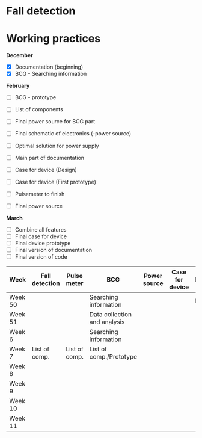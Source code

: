 # Fall detection

# Working practices

**December**
- [x] Documentation (beginning)
- [x] BCG - Searching information

**February**
- [ ] BCG - prototype
- [ ] List of components
- [ ] Final power source for BCG part
- [ ] Final schematic of electronics (-power source)
- [ ] Optimal solution for power supply
- [ ] Main part of documentation
- [ ] Case for device (Design)
- [ ] Case for device (First prototype)

- [ ] Pulsemeter to finish
- [ ] Final power source

**March**
- [ ] Combine all features
- [ ] Final case for device
- [ ] Final device prototype
- [ ] Final version of documentation
- [ ] Final version of code

| Week    | Fall detection | Pulse meter |          BCG        | Power source | Case for device | Documentation |
|  ------ |     ------     |    ------   |       ------        |    ------    |     ------      |     ------    |
| Week 50 |                |             | Searching information |              |                 |     Beginning         |
| Week 51 |                |             | Data collection and analysis |              |                 |               |
| Week 6  |                |             | Searching information |              |                 |               |
| Week 7  | List of comp.  |List of comp.| List of comp./Prototype |              |                 |               |
| Week 8  |                |             |                     |              |                 |               |
| Week 9  |                |             |                     |              |                 |               |
| Week 10 |                |             |                     |              |                 |               |
| Week 11 |                |             |                     |              |                 |               |
